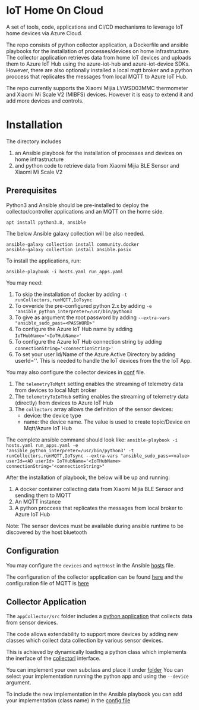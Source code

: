 # IoT Home On Cloud

A set of tools, code, applications and CI/CD mechanisms to leverage IoT home devices via Azure Cloud.

The repo consists of python collector application, a Dockerfile and ansible playbooks for the installation of processes/devices on home infrastructure. The collector application retrieves data from home IoT devices and uploads them to Azure IoT Hub using the azure-iot-hub and azure-iot-device SDKs. However, there are also optionally installed a local mqtt broker and a python proccess that replicates the messages from local MQTT to Azure IoT Hub.

The repo currently supports the Xiaomi Mijia LYWSD03MMC thermometer and Xiaomi Mi Scale V2 (MIBFS) devices. However it is easy to extend it and add more devices and controls.

# Installation

The directory includes
1. an Ansible playbook for the installation of processes and devices on home infrastructure
2. and python code to retrieve data from Xiaomi Mijia BLE Sensor and Xiaomi Mi Scale V2

## Prerequisites

Python3 and Ansible should be pre-installed to deploy the collector/controller applications and an MQTT on the home side.

```
apt install python3.8, ansible
```

The below Ansible galaxy collection will be also needed.

```
ansible-galaxy collection install community.docker
ansible-galaxy collection install ansible.posix
```

To install the applications, run:

```
ansible-playbook -i hosts.yaml run_apps.yaml
```

You may need:
1. To skip the installation of docker by adding `-t runCollectors,runMQTT,IoTsync`
2. To ovveride the pre-configured python 2.x by adding `-e 'ansible_python_interpreter=/usr/bin/python3`
3. To give as argument the root password by adding `--extra-vars "ansible_sudo_pass=<PASSWORD>"`
4. To configure the Azure IoT Hub name by adding `IoTHubName='<IoTHubName>'`
5. To configure the Azure IoT Hub connection string by adding `connectionString='<connectionString>'`
6. To set your user Id/Name of the Azure Active Directory by adding userId='<AD user>'. This is needed to handle the IoT devices from the the IoT App.


You may also configure the collector devices in [conf](https://github.com/John-ltf/smartHomeOnCloud/blob/master/home/ansible/roles/runCollectors/vars/vars.yaml) file.
1. The `telemetryToMqtt` setting enables the streaming of telemetry data from devices to local Mqtt broker
2. The `telemetryToIoTHub` setting enables the streaming of telemetry data (directly) from devices to Azure IoT Hub
3. The `collectors` array allows the definition of the sensor devices:
	* device: the device type
	* name: the device name. The value is used to create topic/Device on Mqtt/Azure IoT Hub

The complete ansible command should look like:
`ansible-playbook -i hosts.yaml run_apps.yaml -e 'ansible_python_interpreter=/usr/bin/python3' -t runCollectors,runMQTT,IoTsync --extra-vars "ansible_sudo_pass=<value> userId=<AD userId> IoTHubName='<IoTHubName> connectionString='<connectionString>"`

After the installation of playbook, the below will be up and running:
1. A docker container collecting data from Xiaomi Mijia BLE Sensor and sending them to MQTT
2. An MQTT instance
3. A python proccess that replicates the messages from local broker to Azure IoT Hub

Note: The sensor devices must be available during ansible runtime to be discovered by the host bluetooth

## Configuration

You may configure the `devices` and `mqttHost` in the Ansible [hosts](https://github.com/John-ltf/smartHomeOnCloud/blob/master/home/ansible/hosts.yaml) file.

The configuration of the collector application can be found [here](https://github.com/John-ltf/smartHomeOnCloud/blob/master/home/ansible/roles/runCollectors/vars/vars.yaml)
and the configuration file of MQTT is [here](https://github.com/John-ltf/smartHomeOnCloud/blob/master/home/ansible/roles/runMQTT/files/mosquitto.conf)

## Collector Application

The `appCollector/src` folder includes a [python application](https://github.com/John-ltf/smartHomeOnCloud/blob/master/home/appCollector/src/collectData.py) that collects data from sensor devices.

The code allows extendability to support more devices by adding new classes which collect data collection by various sensor devices.

This is achieved by dynamically loading a python class which implements the inerface of the [collectorI](https://github.com/John-ltf/smartHomeOnCloud/blob/master/home/appCollector/src/collectors/collectorInterface.py)
interface.

You can implement your own subclass and place it under [folder](https://github.com/John-ltf/smartHomeOnCloud/tree/master/home/appCollector/src/collectors)
You can select your implementation running the python app and using the `--device` argument.

To include the new implementation in the Ansible playbook you can add your implementation (class name) in the [config file](https://github.com/John-ltf/smartHomeOnCloud/blob/master/home/ansible/roles/runCollectors/vars/vars.yaml)

